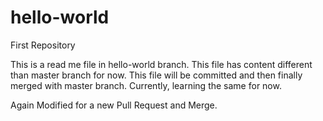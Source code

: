 # hello-world
First Repository


This is a read me file in hello-world branch.
This file has content different than master branch for now.
This file will be committed and then finally merged with master branch.
Currently, learning the same for now.

Again Modified for a new Pull Request and Merge.
